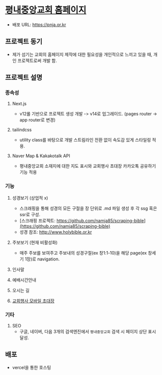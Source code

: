 # [평내중앙교회 홈페이지](https://pnja.or.kr)

- 배포 URL: https://pnja.or.kr

## 프로젝트 동기

- 제가 섬기는 교회의 홈페이지 제작에 대한 필요성을 개인적으로 느끼고 있을 때, 개인 프로젝트로써 개발 함.

## 프로젝트 설명

### 종속성

1. Next.js

   - v12롤 기반으로 프로젝트 생성 개발 -> v14로 업그레이드. (pages router -> app router로 변경)

2. tailindcss

   - utility class를 바탕으로 개발 스트림라인 전환 없이 속도감 있게 스타일링 적용.

3. Naver Map & Kakakotalk API

   - 평내중앙교회 소재지에 대한 지도 표시와 교회행사 초대장 카카오톡 공유하기 기능 적용

### 기능

1. 성경보기 (상업적 x)

   - 스크래핑을 통해 성경의 모든 구절을 장 단위로 .md 파일 생성 후 각 ssg 혹은 ssr로 구성.
   - [스크래핑 프로젝트: https://github.com/namja85/scraping-bible](https://github.com/namja85/scraping-bible)
   - 성경 참조: http://www.holybible.or.kr

2. 주보보기 (현재 비활성화)

   - 매주 주보를 보여주고 주보내의 성경구절(ex 창1:1-10)을 해당 page(ex 창세기 1장)로 navigation.

3. 인사말
4. 예배시간안내
5. 오시는 길
6. [교회행사 모바일 초대장](https://www.pnja.or.kr/notice/invitation)

### 기타

1. SEO
   - 구글, 네이버, 다음 3개의 검색엔진에서 `평내중앙교회` 검색 시 페이지 상단 표시 달성.

## 배포

- vercel을 통한 호스팅
